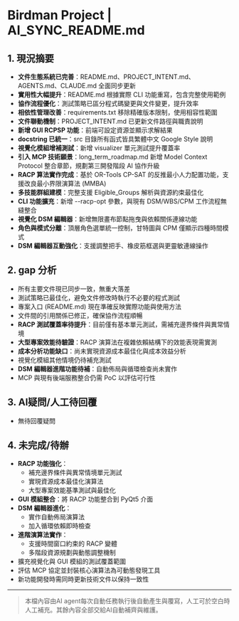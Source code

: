 <!-- 由AI自動產生/維護，記錄現況/gap/未完成任務，交辦/trace必讀。 -->

# Birdman Project | AI_SYNC_README.md

## 1. 現況摘要
- **文件生態系統已完善**：README.md、PROJECT_INTENT.md、AGENTS.md、CLAUDE.md 全面同步更新
- **實用性大幅提升**：README.md 根據實際 CLI 功能重寫，包含完整使用範例
- **協作流程優化**：測試策略已區分程式碼變更與文件變更，提升效率
- **相依性管理改善**：requirements.txt 移除精確版本限制，使用相容性範圍
- **文件聯動機制**：PROJECT_INTENT.md 已更新文件路徑與職責說明
- **新增 GUI RCPSP 功能**：前端可設定資源並顯示求解結果
- **docstring 已統一**：src 目錄所有函式皆具繁體中文 Google Style 說明
- **視覺化模組增補測試**：新增 visualizer 單元測試提升覆蓋率
- **引入 MCP 技術願景**：long_term_roadmap.md 新增 Model Context Protocol 整合章節，規劃第三開發階段 AI 協作升級
- **RACP 算法實作完成**：基於 OR-Tools CP-SAT 的反推最小人力配置功能，支援改良最小界限演算法 (MMBA)
- **多技能群組建模**：完整支援 Eligible_Groups 解析與資源約束最佳化
- **CLI 功能擴充**：新增 --racp-opt 參數，與現有 DSM/WBS/CPM 工作流程無縫整合
- **視覺化 DSM 編輯器**：新增無限畫布節點拖曳與依賴關係連線功能
- **角色與模式分離**：頂層角色選單統一控制，甘特圖與 CPM 僅顯示四種時間模式
- **DSM 編輯器互動強化**：支援調整把手、橡皮筋框選與更靈敏連線操作

## 2. gap 分析
- 所有主要文件現已同步一致，無重大落差
- 測試策略已最佳化，避免文件修改時執行不必要的程式測試
- 專案入口 (README.md) 現在準確反映實際功能與使用方法
- 文件間的引用關係已修正，確保協作流程順暢
- **RACP 測試覆蓋率待提升**：目前僅有基本單元測試，需補充邊界條件與異常情境
- **大型專案效能待驗證**：RACP 演算法在複雜依賴結構下的效能表現需實測
- **成本分析功能缺口**：尚未實現資源成本最佳化與成本效益分析
- 視覺化模組其他情境仍待補充測試
- **DSM 編輯器進階功能待補**：自動佈局與循環檢查尚未實作
- MCP 與現有後端服務整合仍需 PoC 以評估可行性

## 3. AI疑問/人工待回覆
- 無待回覆疑問

## 4. 未完成/待辦
- **RACP 功能強化**：
  - 補充邊界條件與異常情境單元測試
  - 實現資源成本最佳化演算法
  - 大型專案效能基準測試與最佳化
- **GUI 模組整合**：將 RACP 功能整合到 PyQt5 介面
- **DSM 編輯器進化**：
  - 實作自動佈局演算法
  - 加入循環依賴即時檢查
- **進階演算法實作**：
  - 支援時間窗口約束的 RACP 變體
  - 多階段資源規劃與動態調整機制
- 擴充視覺化與 GUI 模組的測試覆蓋範圍
- 評估 MCP 協定並封裝核心演算法為可動態發現工具
- 新功能開發時需同時更新技術文件以保持一致性

---
> 本檔內容由AI agent每次自動任務執行後自動產生與覆寫，人工可於空白時人工補充。其餘內容全部交給AI自動補齊與維護。

